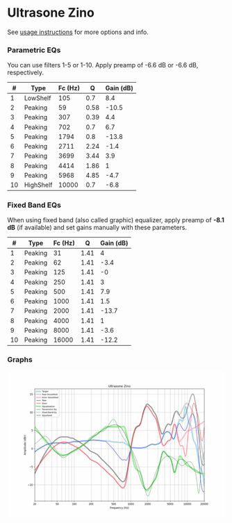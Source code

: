 # Ultrasone Zino
See [usage instructions](https://github.com/jaakkopasanen/AutoEq#usage) for more options and info.

### Parametric EQs
You can use filters 1-5 or 1-10. Apply preamp of -6.6 dB or -6.6 dB, respectively.

|   # | Type      |   Fc (Hz) |    Q |   Gain (dB) |
|-----|-----------|-----------|------|-------------|
|   1 | LowShelf  |       105 | 0.7  |         8.4 |
|   2 | Peaking   |        59 | 0.58 |       -10.5 |
|   3 | Peaking   |       307 | 0.39 |         4.4 |
|   4 | Peaking   |       702 | 0.7  |         6.7 |
|   5 | Peaking   |      1794 | 0.8  |       -13.8 |
|   6 | Peaking   |      2711 | 2.24 |        -1.4 |
|   7 | Peaking   |      3699 | 3.44 |         3.9 |
|   8 | Peaking   |      4414 | 1.86 |         1   |
|   9 | Peaking   |      5968 | 4.85 |        -4.7 |
|  10 | HighShelf |     10000 | 0.7  |        -6.8 |

### Fixed Band EQs
When using fixed band (also called graphic) equalizer, apply preamp of **-8.1 dB** (if available) and set gains manually with these parameters.

|   # | Type    |   Fc (Hz) |    Q |   Gain (dB) |
|-----|---------|-----------|------|-------------|
|   1 | Peaking |        31 | 1.41 |         4   |
|   2 | Peaking |        62 | 1.41 |        -3.4 |
|   3 | Peaking |       125 | 1.41 |        -0   |
|   4 | Peaking |       250 | 1.41 |         3   |
|   5 | Peaking |       500 | 1.41 |         7.9 |
|   6 | Peaking |      1000 | 1.41 |         1.5 |
|   7 | Peaking |      2000 | 1.41 |       -13.7 |
|   8 | Peaking |      4000 | 1.41 |         1   |
|   9 | Peaking |      8000 | 1.41 |        -3.6 |
|  10 | Peaking |     16000 | 1.41 |       -12.2 |

### Graphs
![](./Ultrasone%20Zino.png)
